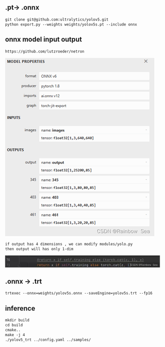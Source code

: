 ## .pt-> .onnx

```text
git clone git@github.com:ultralytics/yolov5.git
python export.py --weights weights/yolov5s.pt --include onnx
```

## onnx model input output
```text
https://github.com/lutzroeder/netron
```
![onnx_structure](images/onnx_structure.png)

```text
if output has 4 dimensions , we can modify modules/yolo.py
then output will has only 1-dim
```
![yolo_code](images/yolo_code.png)


## .onnx -> .trt
```text
trtexec --onnx=weights/yolov5s.onnx --saveEngine=yolov5s.trt --fp16
```

## inference
```text
mkdir build
cd build
cmake..
make -j 4
./yolov5_trt ../config.yaml ../samples/
```
